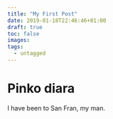 ```yaml
---
title: "My First Post"
date: 2019-01-18T22:46:46+01:00
draft: true
toc: false
images:
tags: 
  - untagged
---
```


# Pinko diara
I have been to San Fran, my man.
